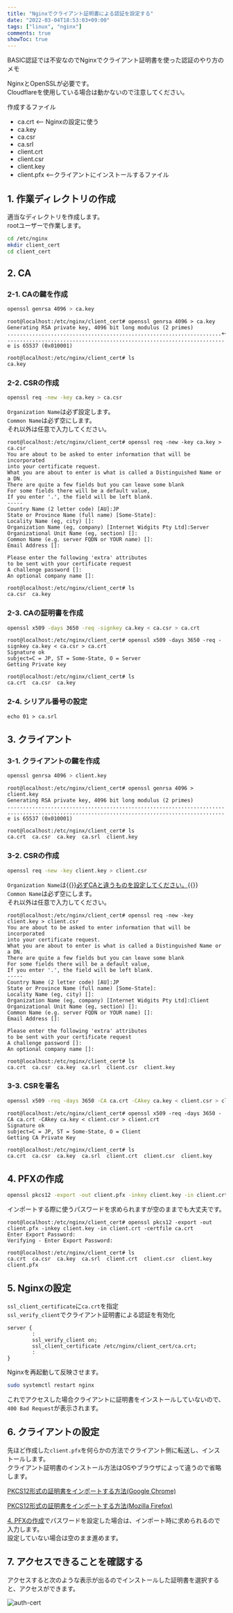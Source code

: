 ```yaml
---
title: "Nginxでクライアント証明書による認証を設定する"
date: "2022-03-04T18:53:03+09:00"
tags: ["linux", "nginx"]
comments: true
showToc: true
---
```

BASIC認証では不安なのでNginxでクライアント証明書を使った認証のやり方のメモ

NginxとOpenSSLが必要です。  
Cloudflareを使用している場合は動かないので注意してください。

作成するファイル
- ca.crt <-- Nginxの設定に使う
- ca.key
- ca.csr
- ca.srl
- client.crt
- client.csr
- client.key
- client.pfx <--クライアントにインストールするファイル

## 1. 作業ディレクトリの作成

適当なディレクトリを作成します。  
rootユーザーで作業します。

```bash
cd /etc/nginx
mkdir client_cert
cd client_cert
```

## 2. CA

###  2-1. CAの鍵を作成

```bash
openssl genrsa 4096 > ca.key
```

```
root@localhost:/etc/nginx/client_cert# openssl genrsa 4096 > ca.key
Generating RSA private key, 4096 bit long modulus (2 primes)
.....................................................................++++
....................................................................................++++
e is 65537 (0x010001)

root@localhost:/etc/nginx/client_cert# ls
ca.key
```

### 2-2. CSRの作成

```bash
openssl req -new -key ca.key > ca.csr
```

`Organization Name`は必ず設定します。  
`Common Name`は必ず空にします。  
それ以外は任意で入力してください。

```
root@localhost:/etc/nginx/client_cert# openssl req -new -key ca.key > ca.csr
You are about to be asked to enter information that will be incorporated
into your certificate request.
What you are about to enter is what is called a Distinguished Name or a DN.
There are quite a few fields but you can leave some blank
For some fields there will be a default value,
If you enter '.', the field will be left blank.
-----
Country Name (2 letter code) [AU]:JP
State or Province Name (full name) [Some-State]:
Locality Name (eg, city) []:
Organization Name (eg, company) [Internet Widgits Pty Ltd]:Server
Organizational Unit Name (eg, section) []:
Common Name (e.g. server FQDN or YOUR name) []:
Email Address []:

Please enter the following 'extra' attributes
to be sent with your certificate request
A challenge password []:
An optional company name []:

root@localhost:/etc/nginx/client_cert# ls
ca.csr  ca.key
```

### 2-3. CAの証明書を作成

```bash
openssl x509 -days 3650 -req -signkey ca.key < ca.csr > ca.crt
```

```
root@localhost:/etc/nginx/client_cert# openssl x509 -days 3650 -req -signkey ca.key < ca.csr > ca.crt
Signature ok
subject=C = JP, ST = Some-State, O = Server
Getting Private key

root@localhost:/etc/nginx/client_cert# ls
ca.crt  ca.csr  ca.key
```

### 2-4. シリアル番号の設定

```
echo 01 > ca.srl
```

## 3. クライアント

### 3-1. クライアントの鍵を作成

```bash
openssl genrsa 4096 > client.key
```

```
root@localhost:/etc/nginx/client_cert# openssl genrsa 4096 > client.key
Generating RSA private key, 4096 bit long modulus (2 primes)
...................................................................................................++++
........................................................................................................................++++
e is 65537 (0x010001)

root@localhost:/etc/nginx/client_cert# ls
ca.crt  ca.csr  ca.key  ca.srl  client.key
```

### 3-2. CSRの作成

```bash
openssl req -new -key client.key > client.csr
```

`Organization Name`は{{<rawhtml>}}<u>必ずCAと違うものを設定してください。</u>{{</rawhtml>}}  
`Common Name`は必ず空にします。  
それ以外は任意で入力してください。

```
root@localhost:/etc/nginx/client_cert# openssl req -new -key client.key > client.csr
You are about to be asked to enter information that will be incorporated
into your certificate request.
What you are about to enter is what is called a Distinguished Name or a DN.
There are quite a few fields but you can leave some blank
For some fields there will be a default value,
If you enter '.', the field will be left blank.
-----
Country Name (2 letter code) [AU]:JP
State or Province Name (full name) [Some-State]:
Locality Name (eg, city) []:
Organization Name (eg, company) [Internet Widgits Pty Ltd]:Client
Organizational Unit Name (eg, section) []:
Common Name (e.g. server FQDN or YOUR name) []:
Email Address []:

Please enter the following 'extra' attributes
to be sent with your certificate request
A challenge password []:
An optional company name []:

root@localhost:/etc/nginx/client_cert# ls
ca.crt  ca.csr  ca.key  ca.srl  client.csr  client.key
```

### 3-3. CSRを署名

```bash
openssl x509 -req -days 3650 -CA ca.crt -CAkey ca.key < client.csr > client.crt
```

```
root@localhost:/etc/nginx/client_cert# openssl x509 -req -days 3650 -CA ca.crt -CAkey ca.key < client.csr > client.crt
Signature ok
subject=C = JP, ST = Some-State, O = Client
Getting CA Private Key

root@localhost:/etc/nginx/client_cert# ls
ca.crt  ca.csr  ca.key  ca.srl  client.crt  client.csr  client.key
```

## 4. PFXの作成

```bash
openssl pkcs12 -export -out client.pfx -inkey client.key -in client.crt -certfile ca.crt
```

インポートする際に使うパスワードを求められますが空のままでも大丈夫です。

```
root@localhost:/etc/nginx/client_cert# openssl pkcs12 -export -out client.pfx -inkey client.key -in client.crt -certfile ca.crt
Enter Export Password:
Verifying - Enter Export Password:

root@localhost:/etc/nginx/client_cert# ls
ca.crt  ca.csr  ca.key  ca.srl  client.crt  client.csr  client.key  client.pfx
```

## 5. Nginxの設定

`ssl_client_certificate`に`ca.crt`を指定  
`ssl_verify_client`でクライアント証明書による認証を有効化

```
server {
        :
        ssl_verify_client on;
        ssl_client_certificate /etc/nginx/client_cert/ca.crt;
        :
}
```

Nginxを再起動して反映させます。

```bash
sudo systemctl restart nginx
``` 

これでアクセスした場合クライアントに証明書をインストールしていないので、`400 Bad Request`が表示されます。

## 6. クライアントの設定

先ほど作成した`client.pfx`を何らかの方法でクライアント側に転送し、インストールします。  
クライアント証明書のインストール方法はOSやブラウザによって違うので省略します。

[PKCS12形式の証明書をインポートする方法(Google Chrome)](https://jp.globalsign.com/support/clientcert/manual-browser/pkcs12-import-chrome.html)

[PKCS12形式の証明書をインポートする方法(Mozilla Firefox)](https://jp.globalsign.com/support/clientcert/manual-browser/pkcs12-import-firefox.html)

[4. PFXの作成](#4-pfxの作成)でパスワードを設定した場合は、インポート時に求められるので入力します。  
設定していない場合は空のまま進めます。

## 7. アクセスできることを確認する

アクセスすると次のような表示が出るのでインストールした証明書を選択すると、アクセスができます。

![auth-cert](auth-cert.jpg)
